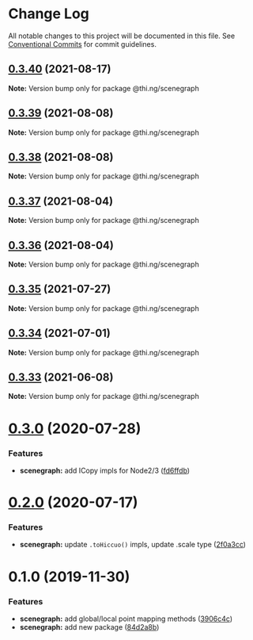 # Change Log

All notable changes to this project will be documented in this file.
See [Conventional Commits](https://conventionalcommits.org) for commit guidelines.

## [0.3.40](https://github.com/thi-ng/umbrella/compare/@thi.ng/scenegraph@0.3.39...@thi.ng/scenegraph@0.3.40) (2021-08-17)

**Note:** Version bump only for package @thi.ng/scenegraph





## [0.3.39](https://github.com/thi-ng/umbrella/compare/@thi.ng/scenegraph@0.3.38...@thi.ng/scenegraph@0.3.39) (2021-08-08)

**Note:** Version bump only for package @thi.ng/scenegraph





## [0.3.38](https://github.com/thi-ng/umbrella/compare/@thi.ng/scenegraph@0.3.37...@thi.ng/scenegraph@0.3.38) (2021-08-08)

**Note:** Version bump only for package @thi.ng/scenegraph





## [0.3.37](https://github.com/thi-ng/umbrella/compare/@thi.ng/scenegraph@0.3.36...@thi.ng/scenegraph@0.3.37) (2021-08-04)

**Note:** Version bump only for package @thi.ng/scenegraph





## [0.3.36](https://github.com/thi-ng/umbrella/compare/@thi.ng/scenegraph@0.3.35...@thi.ng/scenegraph@0.3.36) (2021-08-04)

**Note:** Version bump only for package @thi.ng/scenegraph





## [0.3.35](https://github.com/thi-ng/umbrella/compare/@thi.ng/scenegraph@0.3.34...@thi.ng/scenegraph@0.3.35) (2021-07-27)

**Note:** Version bump only for package @thi.ng/scenegraph





## [0.3.34](https://github.com/thi-ng/umbrella/compare/@thi.ng/scenegraph@0.3.33...@thi.ng/scenegraph@0.3.34) (2021-07-01)

**Note:** Version bump only for package @thi.ng/scenegraph





## [0.3.33](https://github.com/thi-ng/umbrella/compare/@thi.ng/scenegraph@0.3.32...@thi.ng/scenegraph@0.3.33) (2021-06-08)

**Note:** Version bump only for package @thi.ng/scenegraph





# [0.3.0](https://github.com/thi-ng/umbrella/compare/@thi.ng/scenegraph@0.2.1...@thi.ng/scenegraph@0.3.0) (2020-07-28)


### Features

* **scenegraph:** add ICopy impls for Node2/3 ([fd6ffdb](https://github.com/thi-ng/umbrella/commit/fd6ffdb531886e53711de77c2df00c447ea65448))





# [0.2.0](https://github.com/thi-ng/umbrella/compare/@thi.ng/scenegraph@0.1.27...@thi.ng/scenegraph@0.2.0) (2020-07-17)


### Features

* **scenegraph:** update `.toHiccuo()` impls, update .scale type ([2f0a3cc](https://github.com/thi-ng/umbrella/commit/2f0a3cc6286bf8492c74c4497f13fe300980c353))





# 0.1.0 (2019-11-30)

### Features

* **scenegraph:** add global/local point mapping methods ([3906c4c](https://github.com/thi-ng/umbrella/commit/3906c4c68c541aa84bc407235c3fe3fdf3e2debe))
* **scenegraph:** add new package ([84d2a8b](https://github.com/thi-ng/umbrella/commit/84d2a8b96aeb7e8dd119be4fbc0c8c8277dc1990))
